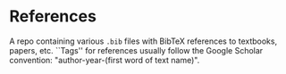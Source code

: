 # References

A repo containing various `.bib` files with BibTeX references to textbooks, papers, etc. ``Tags'' for references usually follow the Google Scholar convention: "author-year-(first word of text name)".